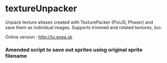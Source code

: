 # textureUnpacker
Unpack texture atlases created with TexturePacker (PixiJS, Phaser) and save them as individual images. Supports trimmed and rotated textures, too.

Online version : http://tu.enea.sk

### Amended script to save out sprites using original sprite filename
